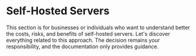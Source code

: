 # Self-Hosted Servers

This section is for businesses or individuals who want to understand better the costs, risks, and benefits of self-hosted servers. Let's discover everything related to this approach. The decision remains your responsibility, and the documentation only provides guidance.&#x20;
